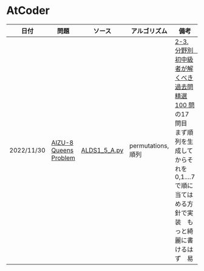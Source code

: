 ﻿# AtCoder

日付|問題|ソース|アルゴリズム|備考
---|---|---|---|---
2022/11/30|[AIZU-8 Queens Problem](https://judge.u-aizu.ac.jp/onlinejudge/description.jsp?id=ALDS1_13_A&lang=ja)|[ALDS1_5_A.py](https://github.com/so-ishikawa/AtCoder/blob/main/etc/AIZU/ALDS1_5_A.py)|permutations, 順列|[2-3. 分野別　初中級者が解くべき過去問精選 100 問](https://qiita.com/e869120/items/eb50fdaece12be418faa#2-3-%E5%88%86%E9%87%8E%E5%88%A5%E5%88%9D%E4%B8%AD%E7%B4%9A%E8%80%85%E3%81%8C%E8%A7%A3%E3%81%8F%E3%81%B9%E3%81%8D%E9%81%8E%E5%8E%BB%E5%95%8F%E7%B2%BE%E9%81%B8-100-%E5%95%8F)の17問目　まず順列を生成してからそれを0,1....7で順に当てはめる方針で実装　もっと綺麗に書けるはず　易
